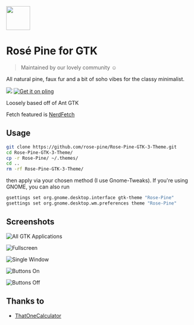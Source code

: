 <img src="https://github.com/rose-pine/rose-pine-theme/blob/master/assets/icon.png" width="64" />

# Rosé Pine for GTK

> Maintained by our lovely community ☺️

All natural pine, faux fur and a bit of soho vibes for the classy minimalist.

[![](https://img.shields.io/badge/Rosé%20Pine%20Theme-191724)](https://github.com/rose-pine/rose-pine-theme)
[![Get it on pling](https://img.shields.io/badge/Get%20it%20on-Pling!-%23f9711b)](https://www.pling.com/p/1419252)

Loosely based off of Ant GTK

Fetch featured is [NerdFetch](https://github.com/ThatOneCalculator/NerdFetch)

## Usage

```sh
git clone https://github.com/rose-pine/Rose-Pine-GTK-3-Theme.git
cd Rose-Pine-GTK-3-Theme/
cp -r Rose-Pine/ ~/.themes/
cd ..
rm -rf Rose-Pine-GTK-3-Theme/

```

then apply via your chosen method (I use Gnome-Tweaks). If you're using GNOME, you can also run

```sh
gsettings set org.gnome.desktop.interface gtk-theme "Rose-Pine"
gsettings set org.gnome.desktop.wm.preferences theme "Rose-Pine"

```

## Screenshots

![All GTK Applications](https://cdn.discordapp.com/attachments/671117418189422594/751990416169107506/Rose-Screenshot_000.png)

![Fullscreen](https://cdn.discordapp.com/attachments/635625917623828520/750116874980818964/unknown.png)

![Single Window](https://camo.githubusercontent.com/34fc850da9909e0e684090da38b7d1c5ee07968a/68747470733a2f2f692e696d6775722e636f6d2f746c5a743158382e706e67)

![Buttons On](https://i.imgur.com/liNeNpf.png)

![Buttons Off](https://i.imgur.com/xYurQaL.png)


## Thanks to 

- [ThatOneCalculator](https://github.com/thatonecalculator)
